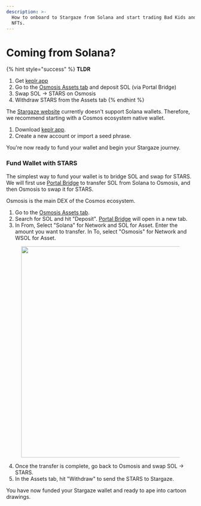 ```yaml
---
description: >-
  How to onboard to Stargaze from Solana and start trading Bad Kids and other
  NFTs.
---
```


# Coming from Solana?

{% hint style="success" %}
**TLDR**

1. Get [keplr.app](https://www.keplr.app/)
2. Go to the [Osmosis Assets tab](https://app.osmosis.zone/assets) and deposit SOL (via Portal Bridge)
3. Swap SOL -> STARS on Osmosis
4. Withdraw STARS from the Assets tab
{% endhint %}

The [Stargaze website](https://www.stargaze.zone) currently doesn't support Solana wallets. Therefore, we recommend starting with a Cosmos ecosystem native wallet.

1. Download [keplr.app](https://www.keplr.app/).
2. Create a new account or import a seed phrase.

You're now ready to fund your wallet and begin your Stargaze journey.

### Fund Wallet with STARS

The simplest way to fund your wallet is to bridge SOL and swap for STARS. We will first use [Portal Bridge](https://portalbridge.com/?sourceChain=cosmos) to transfer SOL from Solana to Osmosis, and then Osmosis to swap it for STARS.

Osmosis is the main DEX of the Cosmos ecosystem.

1. Go to the [Osmosis Assets tab](https://app.osmosis.zone/assets).
2. Search for SOL and hit "Deposit". [Portal Bridge](https://portalbridge.com/?sourceChain=cosmos) will open in a new tab.
3. In From, Select "Solana" for Network and SOL for Asset. Enter the amount you want to transfer. In To, select "Osmosis" for Network and WSOL for Asset.

<figure><img src="../.gitbook/assets/Screenshot 2023-12-17 at 3.20.38 AM.png" alt="" width="563"><figcaption></figcaption></figure>

4. Once the transfer is complete, go back to Osmosis and swap SOL -> STARS.
5. In the Assets tab, hit "Withdraw" to send the STARS to Stargaze.

You have now funded your Stargaze wallet and ready to ape into cartoon drawings.
